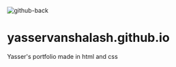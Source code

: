 ![github-back](https://i.ibb.co/b1QqR6W/laptop-wave.png)
# yasservanshalash.github.io
Yasser's portfolio made in html and css
